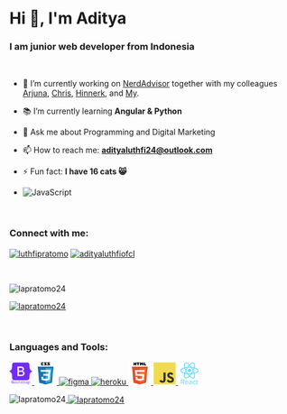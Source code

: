 <h1>Hi 👋, I'm Aditya</h1>
<h3>I am junior web developer from Indonesia</h3>

<br>

- 🔭 I’m currently working on [NerdAdvisor](https://github.com/hkuennen/nerdadvisor) together with my colleagues [Arjuna](https://github.com/ajsath), [Chris](https://github.com/BirdBoxCode), [Hinnerk](https://github.com/hkuennen), and [My](https://github.com/mytranbui).

- :books: I’m currently learning **Angular & Python**

- 💬 Ask me about Programming and Digital Marketing

- 📫 How to reach me: **adityaluthfi24@outlook.com**

- ⚡ Fun fact: **I have 16 cats :smile_cat:**

- ![JavaScript](https://img.shields.io/badge/JavaScript-8A2BE2?style=for-the-badge&logo=javascript&logoColor=yellow&labelColor=purple&color=black)

<br>

<h3 align="left">Connect with me:</h3>
<p align="left">
<a href="https://linkedin.com/in/luthfipratomo" target="blank"><img align="center" src="https://raw.githubusercontent.com/rahuldkjain/github-profile-readme-generator/master/src/images/icons/Social/linked-in-alt.svg" alt="luthfipratomo" height="30" width="40" /></a>
<a href="https://instagram.com/adityaluthfiofcl" target="blank"><img align="center" src="https://raw.githubusercontent.com/rahuldkjain/github-profile-readme-generator/master/src/images/icons/Social/instagram.svg" alt="adityaluthfiofcl" height="30" width="40" /></a>
</p>

<br>

<p align="left"> <img src="https://komarev.com/ghpvc/?username=lapratomo24&label=Profile%20views&color=0e75b6&style=flat" alt="lapratomo24" /> </p>

<p align="left"> <a href="https://github.com/ryo-ma/github-profile-trophy"><img src="https://github-profile-trophy.vercel.app/?username=lapratomo24" alt="lapratomo24" /></a> </p>

<br>

<h3 align="left">Languages and Tools:</h3>
<p align="left"> <a href="https://getbootstrap.com" target="_blank" rel="noreferrer"> <img src="https://raw.githubusercontent.com/devicons/devicon/master/icons/bootstrap/bootstrap-plain-wordmark.svg" alt="bootstrap" width="40" height="40"/> </a> <a href="https://www.w3schools.com/css/" target="_blank" rel="noreferrer"> <img src="https://raw.githubusercontent.com/devicons/devicon/master/icons/css3/css3-original-wordmark.svg" alt="css3" width="40" height="40"/> </a> <a href="https://www.figma.com/" target="_blank" rel="noreferrer"> <img src="https://www.vectorlogo.zone/logos/figma/figma-icon.svg" alt="figma" width="40" height="40"/> </a> <a href="https://heroku.com" target="_blank" rel="noreferrer"> <img src="https://www.vectorlogo.zone/logos/heroku/heroku-icon.svg" alt="heroku" width="40" height="40"/> </a> <a href="https://www.w3.org/html/" target="_blank" rel="noreferrer"> <img src="https://raw.githubusercontent.com/devicons/devicon/master/icons/html5/html5-original-wordmark.svg" alt="html5" width="40" height="40"/> </a> <a href="https://developer.mozilla.org/en-US/docs/Web/JavaScript" target="_blank" rel="noreferrer"> <img src="https://raw.githubusercontent.com/devicons/devicon/master/icons/javascript/javascript-original.svg" alt="javascript" width="40" height="40"/> </a> <a href="https://www.photoshop.com/en" target="_blank" rel="noreferrer"> <a href="https://reactjs.org/" target="_blank" rel="noreferrer"> <img src="https://raw.githubusercontent.com/devicons/devicon/master/icons/react/react-original-wordmark.svg" alt="react" width="40" height="40"/>

<br>

<p><img align="left" src="https://github-readme-stats.vercel.app/api/top-langs?username=lapratomo24&show_icons=true&locale=en&layout=compact" alt="lapratomo24" /></p>

<p>&nbsp;<img align="center" src="https://github-readme-stats.vercel.app/api?username=lapratomo24&show_icons=true&locale=en" alt="lapratomo24" /></p>

